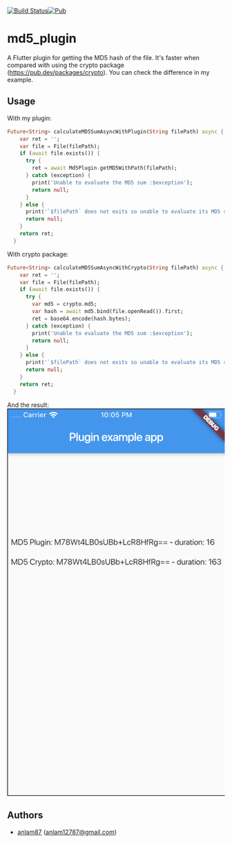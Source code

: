 [![Build Status](https://travis-ci.org/fluttervn/md5_plugin.svg?branch=master)](https://travis-ci.org/fluttervn/md5_plugin)[![Pub](https://img.shields.io/pub/v/md5_plugin)](https://pub.dev/packages/md5_plugin)
# md5_plugin

A Flutter plugin for getting the MD5 hash of the file. It's faster when compared with using the crypto package (https://pub.dev/packages/crypto).
You can check the difference in my example.

## Usage

With my plugin:
```dart
Future<String> calculateMD5SumAsyncWithPlugin(String filePath) async {
    var ret = '';
    var file = File(filePath);
    if (await file.exists()) {
      try {
        ret = await Md5Plugin.getMD5WithPath(filePath);
      } catch (exception) {
        print('Unable to evaluate the MD5 sum :$exception');
        return null;
      }
    } else {
      print('`$filePath` does not exits so unable to evaluate its MD5 sum.');
      return null;
    }
    return ret;
  }
```

With crypto package:
```dart
Future<String> calculateMD5SumAsyncWithCrypto(String filePath) async {
    var ret = '';
    var file = File(filePath);
    if (await file.exists()) {
      try {
        var md5 = crypto.md5;
        var hash = await md5.bind(file.openRead()).first;
        ret = base64.encode(hash.bytes);
      } catch (exception) {
        print('Unable to evaluate the MD5 sum :$exception');
        return null;
      }
    } else {
      print('`$filePath` does not exits so unable to evaluate its MD5 sum.');
      return null;
    }
    return ret;
  }
```
And the result:
![demo](screenshots/demo.png)

## Authors
- [anlam87](https://github.com/anlam87) (anlam12787@gmail.com)